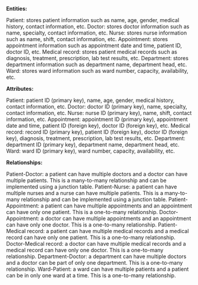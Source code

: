 
**Entities:**

Patient: stores patient information such as name, age, gender, medical history, contact information, etc.
Doctor: stores doctor information such as name, specialty, contact information, etc.
Nurse: stores nurse information such as name, shift, contact information, etc.
Appointment: stores appointment information such as appointment date and time, patient ID, doctor ID, etc.
Medical record: stores patient medical records such as diagnosis, treatment, prescription, lab test results, etc.
Department: stores department information such as department name, department head, etc.
Ward: stores ward information such as ward number, capacity, availability, etc.

**Attributes:**

Patient: patient ID (primary key), name, age, gender, medical history, contact information, etc.
Doctor: doctor ID (primary key), name, specialty, contact information, etc.
Nurse: nurse ID (primary key), name, shift, contact information, etc.
Appointment: appointment ID (primary key), appointment date and time, patient ID (foreign key), doctor ID (foreign key), etc.
Medical record: record ID (primary key), patient ID (foreign key), doctor ID (foreign key), diagnosis, treatment, prescription, lab test results, etc.
Department: department ID (primary key), department name, department head, etc.
Ward: ward ID (primary key), ward number, capacity, availability, etc.

**Relationships:**

Patient-Doctor: a patient can have multiple doctors and a doctor can have multiple patients. This is a many-to-many relationship and can be implemented using a junction table.
Patient-Nurse: a patient can have multiple nurses and a nurse can have multiple patients. This is a many-to-many relationship and can be implemented using a junction table.
Patient-Appointment: a patient can have multiple appointments and an appointment can have only one patient. This is a one-to-many relationship.
Doctor-Appointment: a doctor can have multiple appointments and an appointment can have only one doctor. This is a one-to-many relationship.
Patient-Medical record: a patient can have multiple medical records and a medical record can have only one patient. This is a one-to-many relationship.
Doctor-Medical record: a doctor can have multiple medical records and a medical record can have only one doctor. This is a one-to-many relationship.
Department-Doctor: a department can have multiple doctors and a doctor can be part of only one department. This is a one-to-many relationship.
Ward-Patient: a ward can have multiple patients and a patient can be in only one ward at a time. This is a one-to-many relationship.

